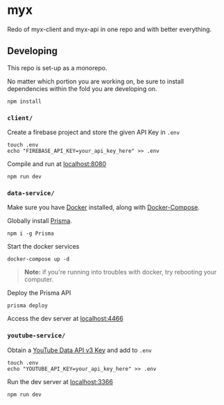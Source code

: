 # myx

Redo of myx-client and myx-api in one repo and with better everything.

## Developing

This repo is set-up as a monorepo.

No matter which portion you are working on, be sure to install dependencies within the fold you are developing on.

```shell
npm install
```

### `client/`

Create a firebase project and store the given API Key in `.env`

```
touch .env
echo "FIREBASE_API_KEY=your_api_key_here" >> .env
```

Compile and run at [localhost:8080](https://localhost:8080)

```
npm run dev
```

### `data-service/`

Make sure you have [Docker](https://docker.com) installed, along with [Docker-Compose](https://docs.docker.com/compose/).

Globally install [Prisma](https://prisma.io).

```shell
npm i -g Prisma
```

Start the docker services

```shell
docker-compose up -d
```

> **Note:** if you're running into troubles with docker, try rebooting your computer.

Deploy the Prisma API

```shell
prisma deploy
```

Access the dev server at [localhost:4466](https://localhost:4466)

### `youtube-service/`

Obtain a [YouTube Data API v3 Key](https://developers.google.com/youtube/registering_an_application) and add to `.env`

```
touch .env
echo "YOUTUBE_API_KEY=your_api_key_here" >> .env
```

Run the dev server at [localhost:3366](https://localhost:3366)

```
npm run dev
```

